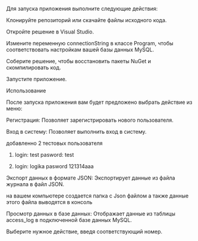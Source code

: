 Для запуска приложения выполните следующие действия:

Клонируйте репозиторий или скачайте файлы исходного кода.

Откройте решение в Visual Studio.

Измените переменную connectionString в классе Program, чтобы соответствовать настройкам вашей базы данных MySQL.

Соберите решение, чтобы восстановить пакеты NuGet и скомпилировать код.

Запустите приложение.

Использование

После запуска приложения вам будет предложено выбрать действие из меню:

Регистрация: Позволяет зарегистрировать нового пользователя.

Вход в систему: Позволяет выполнить вход в систему.

добавленно 2 тестовых пользователя 

1) login: test pasword: test

2) login: logika pasword 121314aaa

Экспорт данных в формате JSON: Экспортирует данные из файла журнала в файл JSON.

на вашем компьютере создается папка с Json файлом а также данные этого файла выводятся в консоль

Просмотр данных в базе данных: Отображает данные из таблицы access_log в подключенной базе данных MySQL.

Выберите нужное действие, введя соответствующий номер.

